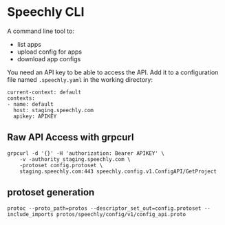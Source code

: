 # Speechly CLI

A command line tool to:

- list apps
- upload config for apps
- download app configs

You need an API key to be able to access the API. Add it to a configuration
file named `.speechly.yaml` in the working directory:

```
current-context: default
contexts:
- name: default
  host: staging.speechly.com
  apikey: APIKEY

```

## Raw API Access with grpcurl

    grpcurl -d '{}' -H 'authorization: Bearer APIKEY' \
        -v -authority staging.speechly.com \
        -protoset config.protoset \
        staging.speechly.com:443 speechly.config.v1.ConfigAPI/GetProject


## protoset generation

    protoc --proto_path=protos --descriptor_set_out=config.protoset --include_imports protos/speechly/config/v1/config_api.proto
